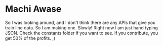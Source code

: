 # Machi Awase

So I was looking around, and I don't think there are any APIs that give you train line data.
So I am making one. Slowly!
Right now I am just hand typing JSON. Check the constants folder if you want to see.
If you contribute, you get 50% of the profits. ;)
